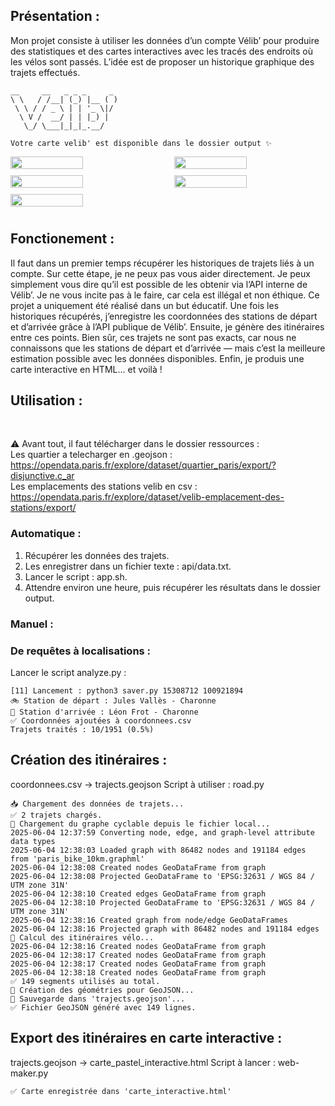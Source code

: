 ## Présentation :
Mon projet consiste à utiliser les données d’un compte Vélib’ pour produire des statistiques et des cartes interactives avec les tracés des endroits où les vélos sont passés. L’idée est de proposer un historique graphique des trajets effectués.
```
__     __   _ _ _     _ 
\ \   / /__| (_) |__ ( )
 \ \ / / _ \ | | '_ \|/ 
  \ V /  __/ | | |_) |  
   \_/ \___|_|_|_.__/   
                        
Votre carte velib' est disponible dans le dossier output ✨
```






<div style="display: flex; flex-wrap: wrap; justify-content: space-between;">
  <img src="https://github.com/user-attachments/assets/71b1f1df-45f1-4cdd-a49f-1c11e4a23cdf"  style="width: 48%; margin-bottom: 10px;">
  <img src="https://github.com/user-attachments/assets/cabb9f6c-46ac-4e42-a7a1-1d622720b204" style="width: 48%; margin-bottom: 10px;">
</div>
<div style="display: flex; flex-wrap: wrap; justify-content: space-between;">
  <img src="https://github.com/user-attachments/assets/efac3058-5090-445d-b84a-94c1c53075ee"  style="width: 48%; margin-bottom: 10px;">
  <img src="https://github.com/user-attachments/assets/8ecd5b62-39ad-4875-b7d5-0d5b00f4721c" style="width: 48%; margin-bottom: 10px;">
  <img src="https://github.com/user-attachments/assets/21636774-8def-49cb-9ce0-1def64750e13"  style="width: 48%; margin-bottom: 10px;">

</div>

## Fonctionement : 
Il faut dans un premier temps récupérer les historiques de trajets liés à un compte. Sur cette étape, je ne peux pas vous aider directement. Je peux simplement vous dire qu’il est possible de les obtenir via l’API interne de Vélib’. Je ne vous incite pas à le faire, car cela est illégal et non éthique. Ce projet a uniquement été réalisé dans un but éducatif.
Une fois les historiques récupérés, j’enregistre les coordonnées des stations de départ et d’arrivée grâce à l’API publique de Vélib’. Ensuite, je génère des itinéraires entre ces points. Bien sûr, ces trajets ne sont pas exacts, car nous ne connaissons que les stations de départ et d’arrivée — mais c’est la meilleure estimation possible avec les données disponibles.
Enfin, je produis une carte interactive en HTML… et voilà !
### 
## Utilisation :
<br>

⚠️ Avant tout, il faut télécharger dans le dossier ressources :
<br>
Les quartier a telecharger en .geojson : https://opendata.paris.fr/explore/dataset/quartier_paris/export/?disjunctive.c_ar
<br>
Les emplacements des stations velib en csv : https://opendata.paris.fr/explore/dataset/velib-emplacement-des-stations/export/
### Automatique :

1. Récupérer les données des trajets.
2. Les enregistrer dans un fichier texte : api/data.txt.
3. Lancer le script : app.sh.
4. Attendre environ une heure, puis récupérer les résultats dans le dossier output.


### Manuel :
### De requêtes à localisations :
Lancer le script analyze.py :
```python3 analyze.py
[11] Lancement : python3 saver.py 15308712 100921894
🚲 Station de départ : Jules Vallès - Charonne
🏁 Station d'arrivée : Léon Frot - Charonne
✅ Coordonnées ajoutées à coordonnees.csv
Trajets traités : 10/1951 (0.5%)
```




## Création des itinéraires :
coordonnees.csv → trajects.geojson
Script à utiliser : road.py
```python3 road.py
📥 Chargement des données de trajets...
✅ 2 trajets chargés.
📂 Chargement du graphe cyclable depuis le fichier local...
2025-06-04 12:37:59 Converting node, edge, and graph-level attribute data types
2025-06-04 12:38:03 Loaded graph with 86482 nodes and 191184 edges from 'paris_bike_10km.graphml'
2025-06-04 12:38:08 Created nodes GeoDataFrame from graph
2025-06-04 12:38:08 Projected GeoDataFrame to 'EPSG:32631 / WGS 84 / UTM zone 31N'
2025-06-04 12:38:10 Created edges GeoDataFrame from graph
2025-06-04 12:38:10 Projected GeoDataFrame to 'EPSG:32631 / WGS 84 / UTM zone 31N'
2025-06-04 12:38:16 Created graph from node/edge GeoDataFrames
2025-06-04 12:38:16 Projected graph with 86482 nodes and 191184 edges
🚴 Calcul des itinéraires vélo...
2025-06-04 12:38:16 Created nodes GeoDataFrame from graph
2025-06-04 12:38:17 Created nodes GeoDataFrame from graph
2025-06-04 12:38:17 Created nodes GeoDataFrame from graph
2025-06-04 12:38:18 Created nodes GeoDataFrame from graph
✅ 149 segments utilisés au total.
🧱 Création des géométries pour GeoJSON...
💾 Sauvegarde dans 'trajects.geojson'...
✅ Fichier GeoJSON généré avec 149 lignes.
```


## Export des itinéraires en carte interactive :
trajects.geojson → carte_pastel_interactive.html
Script à lancer : web-maker.py
```python3 web-maker.py
✅ Carte enregistrée dans 'carte_interactive.html'
```

